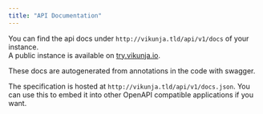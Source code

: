 ```yaml
---
title: "API Documentation"
---
```


You can find the api docs under `http://vikunja.tld/api/v1/docs` of your instance.<br  />
A public instance is available on [try.vikunja.io](https://try.vikunja.io/api/v1/docs).

These docs are autogenerated from annotations in the code with swagger.

The specification is hosted at `http://vikunja.tld/api/v1/docs.json`.
You can use this to embed it into other OpenAPI compatible applications if you want.
